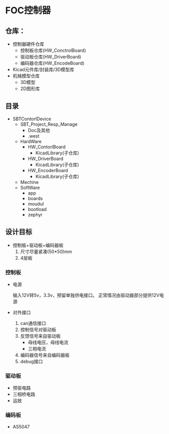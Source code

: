 # FOC控制器
## 仓库：
- 控制器硬件仓库
  - 控制板仓库(HW_ConctrolBoard)
  - 驱动板仓库(HW_DriverBoard)
  - 编码器仓库(HW_EncodeBoard)
- Kicad元件库/封装库/3D模型库
- 机械模型仓库
  - 3D模型
  - 2D图形库
## 目录
- SBTContorlDevice
  - SBT_Project_Resp_Manage
    - Doc及其他
    - .west
  - HardWare
    - HW_ContorlBoard
      - KicadLibrary(子仓库)
    - HW_DriverBoard
      - KicadLibrary(子仓库)
    - HW_EncoderBoard
      - KicadLibrary(子仓库)
  - Mechine
  - SoftWare
    - app
    - boards
    - moudul
    - bootload
    - zephyr

## 设计目标
- 控制板+驱动板+编码器板
  1. 尺寸尽量紧凑(50*50)mm
  2. 4层板

### 控制板
- 电源

  输入12V转5v，3.3v，预留单独供电接口。
  正常情况由驱动器部分提供12V电源

- 对外接口
  1. can通信接口
  2. 控制信号对驱动板
  3. 反馈信号来自驱动板
     - 母线电压，母线电流
     - 三相电流
  4. 编码器信号来自编码器板
  5. debug接口

### 驱动板

- 预驱电路
- 三相桥电路
- 运放

### 编码板
- AS5047





